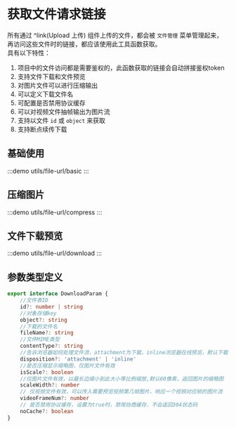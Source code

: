 # 获取文件请求链接

所有通过 ^link(Upload 上传) 组件上传的文件，都会被 `文件管理`
菜单管理起来，再访问这些文件时的链接，都应该使用此工具函数获取。  
具有以下特性：

1. 项目中的文件访问都是需要鉴权的，此函数获取的链接会自动拼接鉴权token
2. 支持文件下载和文件预览
3. 对图片文件可以进行压缩输出
4. 可以定义下载文件名
5. 可配置是否禁用协议缓存
6. 可以对视频文件抽帧输出为图片流
7. 支持以文件 `id` 或 `object` 来获取
8. 支持断点续传下载

## 基础使用

:::demo
utils/file-url/basic
:::

## 压缩图片

:::demo
utils/file-url/compress
:::

## 文件下载预览

:::demo
utils/file-url/download
:::

## 参数类型定义

```ts
export interface DownloadParam {
    //文件表ID
    id?: number | string
    //对象存储key
    object?: string
    //下载的文件名
    fileName?: string
    //文件MIME类型
    contentType?: string
    //告诉浏览器如何处理文件流，attachment为下载，inline浏览器在线预览，默认下载
    disposition?: 'attachment' | 'inline'
    //是否压缩显示缩略图，仅图片文件有效
    isScale?: boolean
    //仅图片文件有效，以最长边缩小到此大小等比例缩放,默认60像素，返回图片的缩略图
    scaleWidth?: number
    // 仅视频文件有效，可以传入需要预览视频第几帧图片，响应一个视频对应帧的图片流
    videoFrameNum?: number
    // 是否禁用协议缓存，设置为true时，禁用协商缓存，不会返回304状态码
    noCache?: boolean
}
```
